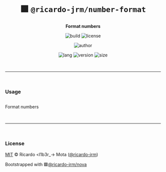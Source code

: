 <div align="center">

# 🟪 `@ricardo-jrm/number-format`

<b>Format numbers</b>

![build](https://img.shields.io/github/workflow/status/ricardo-jrm/number-format/Continuous%20Integration?style=for-the-badge)
![license](https://img.shields.io/github/license/ricardo-jrm/number-format?style=for-the-badge)

![author](<https://img.shields.io/badge/Author-Ricardo%20%3Cl1b3r__--%3E%20Mota%20(%40ricardo--jrm)-orange?style=for-the-badge>)

![lang](https://img.shields.io/github/languages/top/ricardo-jrm/number-format?style=for-the-badge)
![version](https://img.shields.io/npm/v/@ricardo-jrm/number-format?style=for-the-badge)
![size](https://img.shields.io/bundlephobia/min/@ricardo-jrm/number-format?style=for-the-badge)

</div>

<br />

---

<br />

### <b>Usage</b>

```ts

```

Format numbers

<br />

---

<br />

### <b>License</b>

[MIT](https://github.com/ricardo-jrm/number-format/blob/main/LICENSE) © Ricardo <l1b3r\_-> Mota ([@ricardo-jrm](https://github.com/ricardo-jrm))

Bootstrapped with 🟪[@ricardo-jrm/nova](https://github.com/ricardo-jrm/nova)

<br />
